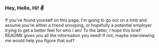 ### Hey, Hello, Hi! ✌
If you've found yourself on this page, I'm going to go out on a limb and assume you're either a friend snooping, or hopefully a potential employer trying to get a better feel for who I am! 
To the latter, I hope this brief README gives you all the information you need! If not, maybe interviewing me would help you figure that out? 





<!--
**MykeNuLeng/MykeNuLeng** is a ✨ _special_ ✨ repository because its `README.md` (this file) appears on your GitHub profile.

Here are some ideas to get you started:

- 🔭 I’m currently working on ...
- 🌱 I’m currently learning ...
- 👯 I’m looking to collaborate on ...
- 🤔 I’m looking for help with ...
- 💬 Ask me about ...
- 📫 How to reach me: ...
- 😄 Pronouns: ...
- ⚡ Fun fact: ...
-->
